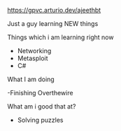 https://gpvc.arturio.dev/ajeethbt

Just a guy learning NEW things

Things which i am learning right now
- Networking 
- Metasploit
- C#

What I am doing

-Finishing Overthewire

What am i good that at?
- Solving puzzles
